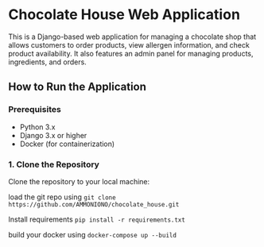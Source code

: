 # Chocolate House Web Application

This is a Django-based web application for managing a chocolate shop that allows customers to order products, view allergen information, and check product availability. It also features an admin panel for managing products, ingredients, and orders.

## How to Run the Application

### Prerequisites

- Python 3.x
- Django 3.x or higher
- Docker (for containerization)

### 1. Clone the Repository

Clone the repository to your local machine:

load the git repo using 
`git clone https://github.com/AMMONIONO/chocolate_house.git`

Install requirements
`pip install -r requirements.txt`

build your docker using
`docker-compose up --build`
